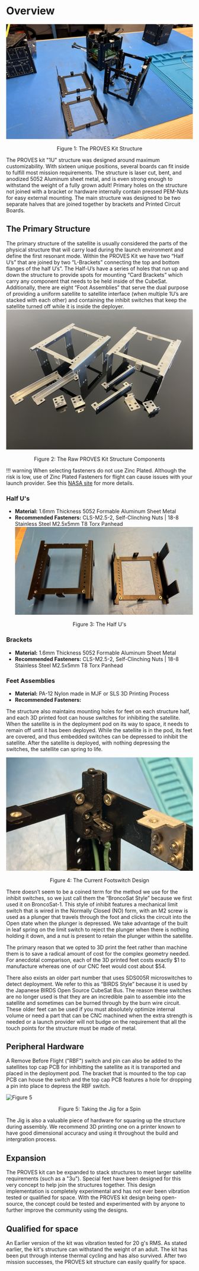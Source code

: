 # Overview
![Figure 1](images/Structure_1.jpg)
<p align="center">Figure 1: The PROVES Kit Structure</p>

The PROVES kit "1U" structure was designed around maximum customizability. With sixteen unique positions, several boards can fit inside to fulfill most mission requirements. The structure is laser cut, bent, and anodized 5052 Aluminum sheet metal, and is even strong enough to withstand the weight of a fully grown adult! Primary holes on the structure not joined with a bracket or hardware internally contain pressed PEM-Nuts for easy external mounting. The main structure was designed to be two separate halves that are joined together by brackets and Printed Circuit Boards.
   
## The Primary Structure
The primary structure of the satellite is usually considered the parts of the physical structure that will carry load during the launch environment and define the first resonant mode. Within the PROVES Kit we have two “Half U’s” that are joined by two “L-Brackets” connecting the top and bottom flanges of the half U’s”. The Half-U’s have a series of holes that run up and down the structure to provide spots for mounting “Card Brackets” which carry any component that needs to be held inside of the CubeSat. Additionally, there are eight “Foot Assemblies” that serve the dual purpose of providing a uniform satellite to satellite interface (when multiple 1U’s are stacked with each other) and containing the inhibit switches that keep the satellite turned off while it is inside the deployer. 
![Figure 2](images/Structure_2.jpg)
<p align="center">Figure 2: The Raw PROVES Kit Structure Components</p>

!!! warning 
    When selecting fasteners do not use Zinc Plated. Although the risk is low, use of Zinc Plated Fasteners for flight can cause issues with your launch provider. See this [NASA site](https://nepp.nasa.gov/whisker/reference/tech_papers/Brusse2003-Zinc-Whisker-Awareness.pdf) for more details. 

### Half U's
- **Material:** 1.6mm Thickness 5052 Formable Aluminum Sheet Metal 
- **Recommended Fasteners:** CLS-M2.5-2, Self-Clinching Nuts | 18-8 Stainless Steel M2.5x5mm T8 Torx Panhead
![Figure 3](images/Structure_3.jpg)
<p align="center">Figure 3: The Half U's</p>

### Brackets 
- **Material:** 1.6mm Thickness 5052 Formable Aluminum Sheet Metal 
- **Recommended Fasteners:** CLS-M2.5-2, Self-Clinching Nuts | 18-8 Stainless Steel M2.5x5mm T8 Torx Panhead

### Feet Assemblies 
- **Material:** PA-12 Nylon made in MJF or SLS 3D Printing Process
- **Recommended Fasteners:** 

The structure also maintains mounting holes for feet on each structure half, and each 3D printed foot can house switches for inhibiting the satellite. When the satellite is in the deployment pod on its way to space, it needs to remain off until it has been deployed. While the satellite is in the pod, its feet are covered, and thus embedded switches can be depressed to inhibit the satellite. After the satellite is deployed, with nothing depressing the switches, the satellite can spring to life. 

![Figure 4](images/Structure_4.jpg)
<p align="center">Figure 4: The Current Footswitch Design</p>

There doesn’t seem to be a coined term for the method we use for the inhibit switches, so we just call them the “BroncoSat Style” because we first used it on BroncoSat-1. This style of inhibit features a mechanical limit switch that is wired in the Normally Closed (NO) form, with an M2 screw is used as a plunger that travels through the foot and clicks the circuit into the Open state when the plunger is depressed. We take advantage of the built in leaf spring on the limit switch to reject the plunger when there is nothing holding it down, and a nut is present to retain the plunger within the satellite. 

The primary reason that we opted to 3D print the feet rather than machine them is to save a radical amount of cost for the complex geometry needed. For anecdotal comparison, each of the 3D printed feet costs exactly \$1 to manufacture whereas one of our CNC feet would cost about \$54. 

There also exists an older part number that uses SDS005R microswitches to detect deployment. We refer to this as “BIRDS Style” because it is used by the Japanese BIRDS Open Source CubeSat Bus. The reason these switches are no longer used is that they are an incredible pain to assemble into the satellite and sometimes can be burned through by the burn wire circuit. These older feet can be used if you must absolutely optimize internal volume or need a part that can be CNC machined when the extra strength is needed or a launch provider will not budge on the requirement that all the touch points for the structure must be made of metal. 

## Peripheral Hardware
A Remove Before Flight ("RBF") switch and pin can also be added to the satellites top cap PCB for inhibitting the satellite as it is transported and placed in the deployment pod. The bracket that is mounted to the top cap PCB can house the switch and the top cap PCB features a hole for dropping a pin into place to depress the RBF switch.

![Figure 5](images/Structure_5.png)
<p align="center">Figure 5: Taking the Jig for a Spin</p>

The Jig is also a valuable piece of hardware for squaring up the structure during assembly. We recommend 3D printing one on a printer known to have good dimensional accuracy and using it throughout the build and intergration process.

## Expansion
The PROVES kit can be expanded to stack structures to meet larger satellite requirements (such as a "3u"). Special feet have been designed for this very concept to help join the structures together. This design implementation is completely experimental and has not ever been vibration tested or qualified for space. With the PROVES kit design being open-source, the concept could be tested and experimented with by anyone to further improve the community using the designs.

## Qualified for space
An Earlier version of the kit was vibration tested for 20 g's RMS. As stated earlier, the kit's structure can withstand the weight of an adult. The kit has been put through intense thermal cycling and has also survived. After two mission successes, the PROVES kit structure can easily qualify for space.